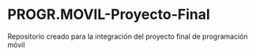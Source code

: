 # PROGR.MOVIL-Proyecto-Final
Repositorio creado para la integración del proyecto final de programación móvil
